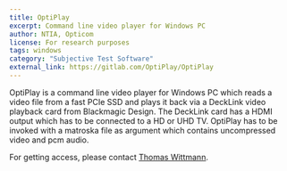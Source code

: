 ```yaml
---
title: OptiPlay
excerpt: Command line video player for Windows PC
author: NTIA, Opticom
license: For research purposes
tags: windows
category: "Subjective Test Software"
external_link: https://gitlab.com/OptiPlay/OptiPlay
---
```


OptiPlay is a command line video player for Windows PC which reads a video file from a fast PCIe SSD and plays it back via a DeckLink video playback card from Blackmagic Design. The DeckLink card has a HDMI output which has to be connected to a HD or UHD TV. OptiPlay has to be invoked with a matroska file as argument which contains uncompressed video and pcm audio.

For getting access, please contact [Thomas Wittmann](mailto:tw@opticom.de).